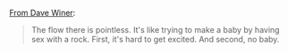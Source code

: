 [From Dave Winer](http://www.scripting.com/stories/2008/06/28/stateOfTheTwitterJune2008.html):

> The flow there is pointless. It's like trying to make a baby by having sex with a rock. First, it's hard to get excited. And second, no baby.